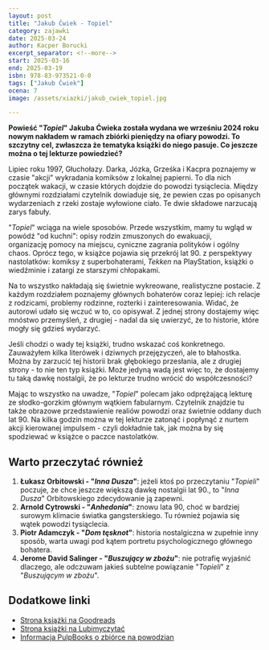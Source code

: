 ```yaml
---
layout: post
title: "Jakub Ćwiek - Topiel"
category: zajawki
date: 2025-03-24
author: Kacper Borucki
excerpt_separator: <!--more-->
start: 2025-03-16
end: 2025-03-19
isbn: 978-83-973521-0-0
tags: ["Jakub Ćwiek"]
ocena: 7
image: /assets/xiazki/jakub_cwiek_topiel.jpg

---
```


**Powieść "*Topiel*" Jakuba Ćwieka została wydana we wrześniu 2024 roku nowym nakładem w ramach zbiórki pieniędzy na ofiary powodzi. To szczytny cel, zwłaszcza że tematyka książki do niego pasuje. Co jeszcze można o tej lekturze powiedzieć?**

<!--more-->

Lipiec roku 1997, Głuchołazy. Darka, Józka, Grześka i Kacpra poznajemy w czasie "akcji" wykradania komiksów z lokalnej papierni. To dla nich początek wakacji, w czasie których dojdzie do powodzi tysiąclecia. Między głównymi rozdziałami czytelnik dowiaduje się, że pewien czas po opisanych wydarzeniach z rzeki zostaje wyłowione ciało. Te dwie składowe narzucają zarys fabuły.

"*Topiel*" wciąga na wiele sposobów. Przede wszystkim, mamy tu wgląd w powódź "od kuchni": opisy rodzin zmuszonych do ewakuacji, organizację pomocy na miejscu, cyniczne zagrania polityków i ogólny chaos. Oprócz tego, w książce pojawia się przekrój lat 90. z perspektywy nastolatków: komiksy z superbohaterami, *Tekken* na PlayStation, książki o wiedźminie i zatargi ze starszymi chłopakami.

Na to wszystko nakładają się świetnie wykreowane, realistyczne postacie. Z każdym rozdziałem poznajemy głównych bohaterów coraz lepiej: ich relacje z rodzicami, problemy rodzinne, rozterki i zainteresowania. Widać, że autorowi udało się wczuć w to, co opisywał. Z jednej strony dostajemy więc mnóstwo przemyśleń, z drugiej - nadal da się uwierzyć, że to historie, które mogły się gdzieś wydarzyć.

Jeśli chodzi o wady tej książki, trudno wskazać coś konkretnego. Zauważyłem kilka literówek i dziwnych przejęzyczeń, ale to błahostka. Można by zarzucić tej historii brak głębokiego przesłania, ale z drugiej strony - to nie ten typ książki. Może jedyną wadą jest więc to, że dostajemy tu taką dawkę nostalgii, że po lekturze trudno wrócić do współczesności?

Mając to wszystko na uwadze, "*Topiel*" polecam jako odprężającą lekturę ze słodko-gorzkim głównym wątkiem fabularnym. Czytelnik znajdzie tu także obrazowe przedstawienie realiów powodzi oraz świetnie oddany duch lat 90. Na kilka godzin można w tej lekturze zatonąć i popłynąć z nurtem akcji kierowanej impulsem - czyli dokładnie tak, jak można by się spodziewać w książce o paczce nastolatków.

## Warto przeczytać również

1. **Łukasz Orbitowski - "*Inna Dusza*"**: jeżeli ktoś po przeczytaniu "*Topieli*" poczuje, że chce jeszcze większą dawkę nostalgii lat 90., to "*Inna Dusza*" Orbitowskiego zdecydowanie ją zapewni.
2. **Arnold Cytrowski - "*Anhedonia*"**: znowu lata 90, choć w bardziej surowym klimacie światka gangsterskiego. Tu również pojawia się wątek powodzi tysiąclecia.
3. **Piotr Adamczyk - "*Dom tęsknot*"**: historia nostalgiczna w zupełnie inny sposób, warta uwagi pod kątem portretu psychologicznego głównego bohatera.
4. **Jerome David Salinger - "*Buszujący w zbożu*"**: nie potrafię wyjaśnić dlaczego, ale odczuwam jakieś subtelne powiązanie "*Topieli*" z "*Buszującym w zbożu*".

## Dodatkowe linki

- [Strona książki na Goodreads](https://www.goodreads.com/book/show/219787786-topiel)
- [Strona książki na Lubimyczytać](https://lubimyczytac.pl/ksiazka/5134005/topiel)
- [Informacja PulpBooks o zbiórce na powodzian](https://pulpbooks.pl/2024/09/16/wplac-ile-chcesz-i-pomoz-powodzianom/)
